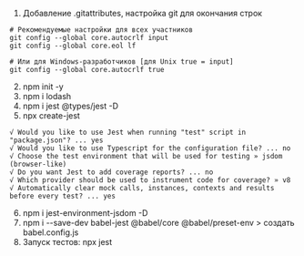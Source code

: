 1. Добавление .gitattributes, настройка git для окончания строк
```
# Рекомендуемые настройки для всех участников
git config --global core.autocrlf input
git config --global core.eol lf

# Или для Windows-разработчиков [для Unix true = input]
git config --global core.autocrlf true
```
2. npm init -y
3. npm i lodash
4. npm i jest @types/jest -D
5. npx create-jest
```
√ Would you like to use Jest when running "test" script in "package.json"? ... yes
√ Would you like to use Typescript for the configuration file? ... no
√ Choose the test environment that will be used for testing » jsdom (browser-like)
√ Do you want Jest to add coverage reports? ... no
√ Which provider should be used to instrument code for coverage? » v8
√ Automatically clear mock calls, instances, contexts and results before every test? ... yes
```
6. npm i jest-environment-jsdom -D
7. npm i --save-dev babel-jest @babel/core @babel/preset-env > создать babel.config.js
8. Запуск тестов: npx jest
